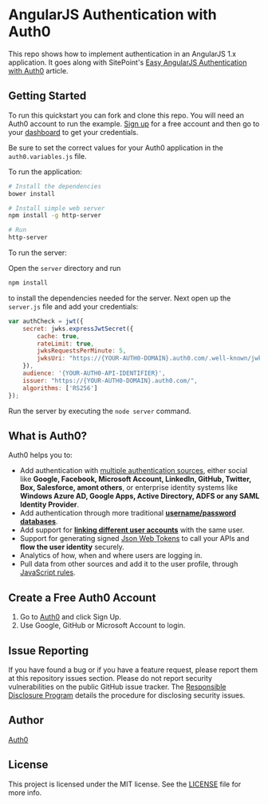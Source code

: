 # AngularJS Authentication with Auth0

This repo shows how to implement authentication in an AngularJS 1.x application. It goes along with SitePoint's [Easy AngularJS Authentication with Auth0](https://www.sitepoint.com/easy-angularjs-authentication-with-auth0/) article.

## Getting Started

To run this quickstart you can fork and clone this repo. You will need an Auth0 account to run the example. [Sign up](https://auth0.com/signup) for a free account and then go to your [dashboard](https://manage.auth0.com) to get your credentials.

Be sure to set the correct values for your Auth0 application in the `auth0.variables.js` file.

To run the application:

```bash
# Install the dependencies
bower install

# Install simple web server
npm install -g http-server

# Run
http-server
```

To run the server:

Open the `server` directory and run

```bash
npm install
```

to install the dependencies needed for the server. Next open up the `server.js` file and add your credentials:

```js
var authCheck = jwt({
    secret: jwks.expressJwtSecret({
        cache: true,
        rateLimit: true,
        jwksRequestsPerMinute: 5,
        jwksUri: "https://{YOUR-AUTH0-DOMAIN}.auth0.com/.well-known/jwks.json"
    }),
    audience: '{YOUR-AUTH0-API-IDENTIFIER}',
    issuer: "https://{YOUR-AUTH0-DOMAIN}.auth0.com/",
    algorithms: ['RS256']
});
```

Run the server by executing the `node server` command.

## What is Auth0?

Auth0 helps you to:

* Add authentication with [multiple authentication sources](https://docs.auth0.com/identityproviders), either social like **Google, Facebook, Microsoft Account, LinkedIn, GitHub, Twitter, Box, Salesforce, amont others**, or enterprise identity systems like **Windows Azure AD, Google Apps, Active Directory, ADFS or any SAML Identity Provider**.
* Add authentication through more traditional **[username/password databases](https://docs.auth0.com/mysql-connection-tutorial)**.
* Add support for **[linking different user accounts](https://docs.auth0.com/link-accounts)** with the same user.
* Support for generating signed [Json Web Tokens](https://docs.auth0.com/jwt) to call your APIs and **flow the user identity** securely.
* Analytics of how, when and where users are logging in.
* Pull data from other sources and add it to the user profile, through [JavaScript rules](https://docs.auth0.com/rules).

## Create a Free Auth0 Account

1. Go to [Auth0](https://auth0.com) and click Sign Up.
2. Use Google, GitHub or Microsoft Account to login.

## Issue Reporting

If you have found a bug or if you have a feature request, please report them at this repository issues section. Please do not report security vulnerabilities on the public GitHub issue tracker. The [Responsible Disclosure Program](https://auth0.com/whitehat) details the procedure for disclosing security issues.

## Author

[Auth0](auth0.com)

## License

This project is licensed under the MIT license. See the [LICENSE](LICENSE) file for more info.